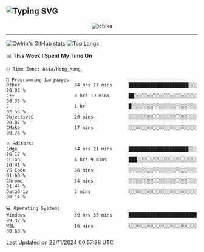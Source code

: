 ![Typing SVG](https://readme-typing-svg.demolab.com?font=Jost&size=24&pause=1000&color=7799EE&vCenter=true&multiline=true&random=false&width=435&height=100&lines=Hi+there;I'm+Sakurakouji+Nanaha;You+can+also+tell+me+Cwlrin%E2%98%86)
---
<p align="center">
  <img src="https://image.cwlrin.wiki/images/2024/11/09/1000015899.md.png" alt="ichika" border="0" />
</p>

---
![Cwlrin's GitHub stats](https://github-readme-stats.vercel.app/api?username=cwlrin&show_icons=true&theme=buefy)
![Top Langs](https://github-readme-stats.vercel.app/api/top-langs/?username=cwlrin&layout=compact&hide=html,css)

<!--START_SECTION:waka-->
📊 **This Week I Spent My Time On** 

```text
🕑︎ Time Zone: Asia/Hong_Kong

💬 Programming Languages: 
Other                    34 hrs 17 mins      ██████████████████████░░░   86.03 % 
C++                      3 hrs 19 mins       ██░░░░░░░░░░░░░░░░░░░░░░░   08.35 % 
C                        1 hr                █░░░░░░░░░░░░░░░░░░░░░░░░   02.53 % 
ObjectiveC               20 mins             ░░░░░░░░░░░░░░░░░░░░░░░░░   00.87 % 
CMake                    17 mins             ░░░░░░░░░░░░░░░░░░░░░░░░░   00.74 % 

🔥 Editors: 
Edge                     34 hrs 21 mins      ██████████████████████░░░   86.17 % 
CLion                    4 hrs 9 mins        ███░░░░░░░░░░░░░░░░░░░░░░   10.41 % 
VS Code                  38 mins             ░░░░░░░░░░░░░░░░░░░░░░░░░   01.60 % 
Chrome                   34 mins             ░░░░░░░░░░░░░░░░░░░░░░░░░   01.44 % 
DataGrip                 3 mins              ░░░░░░░░░░░░░░░░░░░░░░░░░   00.14 % 

💻 Operating System: 
Windows                  39 hrs 35 mins      █████████████████████████   99.32 % 
WSL                      16 mins             ░░░░░░░░░░░░░░░░░░░░░░░░░   00.68 % 
```


 Last Updated on 22/11/2024 00:57:38 UTC
<!--END_SECTION:waka-->
